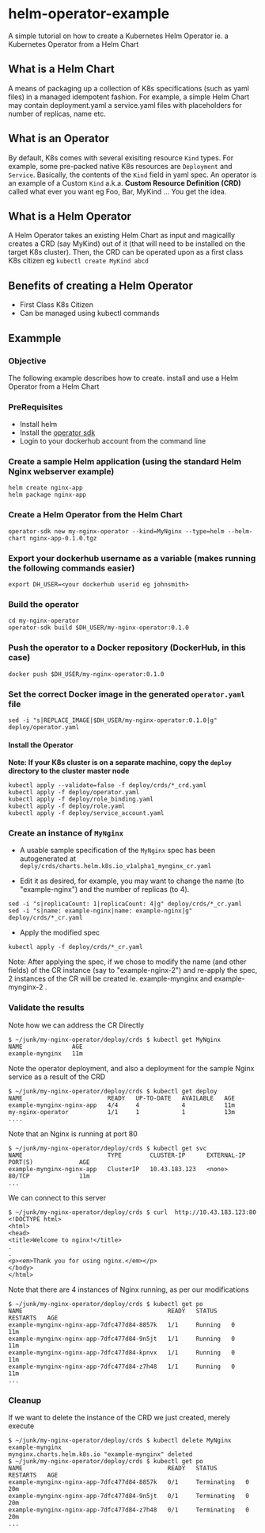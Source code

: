 # helm-operator-example
A simple tutorial on how to create a Kubernetes Helm Operator ie. a Kubernetes Operator from a Helm Chart

## What is a Helm Chart
A means of packaging up a collection of K8s specifications (such as yaml files) in a managed idempotent fashion.  For example, a simple Helm Chart may contain deployment.yaml a service.yaml files with placeholders for number of replicas, name etc. 

## What is an Operator
By default, K8s comes with several exisiting resource ```Kind``` types. For example, some pre-packed native K8s resources are ```Deployment``` and ```Service```. Basically, the contents of the ```Kind``` field in yaml spec. An operator is an example of a Custom ```Kind``` a.k.a. **Custom Resource Definition (CRD)** called what ever you want eg Foo, Bar, MyKind ... You get the idea.

## What is a Helm Operator
A Helm Operator takes an existing Helm Chart as input and  magicallly creates a CRD (say MyKind) out of it (that will need to be installed on the target K8s cluster). Then, the CRD can be operated upon as a first class K8s citizen eg ```kubectl create MyKind abcd```

## Benefits of creating a Helm Operator
* First Class K8s Citizen
* Can be managed using kubectl commands

## Exammple
### Objective
The following example describes how to create. install and use a Helm Operator from a Helm Chart 
### PreRequisites
* Install helm 
* Install the [operator sdk ](https://github.com/operator-framework/operator-sdk/blob/master/doc/user/install-operator-sdk.md)
* Login to your dockerhub account from the command line

### Create a sample Helm application (using the standard Helm Nginx webserver example)
```
helm create nginx-app
helm package nginx-app
```

### Create a Helm Operator from the Helm Chart
```
operator-sdk new my-nginx-operator --kind=MyNginx --type=helm --helm-chart nginx-app-0.1.0.tgz
```

### Export your dockerhub username as a variable (makes running the following commands easier)
```
export DH_USER=<your dockerhub userid eg johnsmith>
```
### Build the operator
```
cd my-nginx-operator
operator-sdk build $DH_USER/my-nginx-operator:0.1.0
```

### Push the operator to a Docker repository (DockerHub, in this case)
```
docker push $DH_USER/my-nginx-operator:0.1.0
```

### Set the correct Docker image in the generated ```operator.yaml``` file
```
sed -i "s|REPLACE_IMAGE|$DH_USER/my-nginx-operator:0.1.0|g" deploy/operator.yaml 
```

#### Install the Operator
**Note: If your K8s cluster is on a separate machine, copy the ```deploy``` directory to the cluster master node**
```
kubectl apply --validate=false -f deploy/crds/*_crd.yaml
kubectl apply -f deploy/operator.yaml
kubectl apply -f deploy/role_binding.yaml
kubectl apply -f deploy/role.yaml
kubectl apply -f deploy/service_account.yaml
```

### Create an instance of ```MyNginx```
* A usable sample specification of the ```MyNginx``` spec has been autogenerated at ```deply/crds/charts.helm.k8s.io_v1alpha1_mynginx_cr.yaml```

* Edit it as desired, for example, you may want to change the name (to "example-nginx") and the number of replicas (to 4).
```
sed -i "s|replicaCount: 1|replicaCount: 4|g" deploy/crds/*_cr.yaml
sed -i "s|name: example-nginx|name: example-nginx|g" deploy/crds/*_cr.yaml
```

* Apply the modified spec
```
kubectl apply -f deploy/crds/*_cr.yaml
```

Note: After applying the spec, if we chose to modify the name (and other fields) of the CR instance (say to "example-nginx-2") and re-apply the spec, 2 instances of the CR will be created ie. example-mynginx and example-mynginx-2 .

### Validate the results
Note how we can address the CR Directly
```
$ ~/junk/my-nginx-operator/deploy/crds $ kubectl get MyNginx 
NAME              AGE
example-mynginx   11m
```

Note the operator deployment, and also a deployment for the sample Nginx service as a result of the CRD
```
$ ~/junk/my-nginx-operator/deploy/crds $ kubectl get deploy
NAME                        READY   UP-TO-DATE   AVAILABLE   AGE
example-mynginx-nginx-app   4/4     4            4           11m
my-nginx-operator           1/1     1            1           13m
....
```
Note that an Nginx is running at port 80
```
$ ~/junk/my-nginx-operator/deploy/crds $ kubectl get svc
NAME                        TYPE        CLUSTER-IP      EXTERNAL-IP   PORT(S)             AGE
example-mynginx-nginx-app   ClusterIP   10.43.183.123   <none>        80/TCP              11m
...
```
We can connect to this server
```
$ ~/junk/my-nginx-operator/deploy/crds $ curl  http://10.43.183.123:80
<!DOCTYPE html>
<html>
<head>
<title>Welcome to nginx!</title>
.
.
<p><em>Thank you for using nginx.</em></p>
</body>
</html>

```

Note that there are 4 instances of Nginx running, as per our modifications
```
$ ~/junk/my-nginx-operator/deploy/crds $ kubectl get po
NAME                                         READY   STATUS    RESTARTS   AGE
example-mynginx-nginx-app-7dfc477d84-8857k   1/1     Running   0          11m
example-mynginx-nginx-app-7dfc477d84-9n5jt   1/1     Running   0          11m
example-mynginx-nginx-app-7dfc477d84-kpnvx   1/1     Running   0          11m
example-mynginx-nginx-app-7dfc477d84-z7h48   1/1     Running   0          11m
...
```
### Cleanup
If we want to delete the instance of the CRD we just created, merely execute
```
$ ~/junk/my-nginx-operator/deploy/crds $ kubectl delete MyNginx example-mynginx
mynginx.charts.helm.k8s.io "example-mynginx" deleted
$ ~/junk/my-nginx-operator/deploy/crds $ kubectl get po
NAME                                         READY   STATUS        RESTARTS   AGE
example-mynginx-nginx-app-7dfc477d84-8857k   0/1     Terminating   0          20m
example-mynginx-nginx-app-7dfc477d84-9n5jt   0/1     Terminating   0          20m
example-mynginx-nginx-app-7dfc477d84-z7h48   0/1     Terminating   0          20m
...
```

